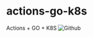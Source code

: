 # actions-go-k8s
Actions + GO + K8S
![Github](https://ist.mit.edu/sites/default/files/styles/news_image_node/public/news_images/github_silhouette-740x555.jpg?itok=2xhUmVO3 "Github")